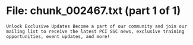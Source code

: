 ﻿# File: chunk_002467.txt (part 1 of 1)
```
Unlock Exclusive Updates Become a part of our community and join our mailing list to receive the latest PCI SSC news, exclusive training opportunities, event updates, and more!
```

